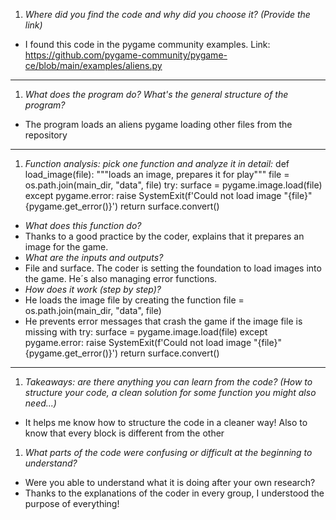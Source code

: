 1. *Where did you find the code and why did you choose it? (Provide the link)*

- I found this code in the pygame community examples. Link: https://github.com/pygame-community/pygame-ce/blob/main/examples/aliens.py
---

1. *What does the program do? What's the general structure of the program?* 

- The program loads an aliens pygame loading other files from the repository
---

1. *Function analysis: pick one function and analyze it in detail:*
def load_image(file):
    """loads an image, prepares it for play"""
    file = os.path.join(main_dir, "data", file)
    try:
        surface = pygame.image.load(file)
    except pygame.error:
        raise SystemExit(f'Could not load image "{file}" {pygame.get_error()}')
    return surface.convert()

- *What does this function do?*
- Thanks to a good practice by the coder, explains that it prepares an image for the game.
- *What are the inputs and outputs?*
- File and surface. The coder is setting the foundation to load images into the game. He´s also managing error functions.
- *How does it work (step by step)?*
- He loads the image file by creating the function file = os.path.join(main_dir, "data", file)
- He prevents error messages that crash the game if the image file is missing with 
    try:
        surface = pygame.image.load(file)
    except pygame.error:
        raise SystemExit(f'Could not load image "{file}" {pygame.get_error()}')
    return surface.convert()

---

1. *Takeaways: are there anything you can learn from the code? (How to structure your code, a clean solution for some function you might also need...)*
- It helps me know how to structure the code in a cleaner way! Also to know that every block is different from the other

1. *What parts of the code were confusing or difficult at the beginning to understand?*
- Were you able to understand what it is doing after your own research?
- Thanks to the explanations of the coder in every group, I understood the purpose of everything!
